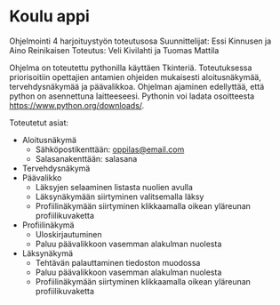 # Koulu appi

Ohjelmointi 4 harjoituystyön toteutusosa
Suunnittelijat: Essi Kinnusen ja Aino Reinikaisen
Toteutus: Veli Kivilahti ja Tuomas Mattila

Ohjelma on toteutettu pythonilla käyttäen Tkinteriä. Toteutuksessa priorisoitiin opettajien antamien ohjeiden mukaisesti aloitusnäkymää, tervehdysnäkymää ja päävalikkoa.
Ohjelman ajaminen edellyttää, että python on asennettuna laitteeseesi. Pythonin voi ladata osoitteesta https://www.python.org/downloads/.

Toteutetut asiat:
- Aloitusnäkymä
    - Sähköpostikenttään: oppilas@email.com
    - Salasanakenttään: salasana
- Tervehdysnäkymä
- Päävalikko
    - Läksyjen selaaminen listasta nuolien avulla
    - Läksynäkymään siirtyminen valitsemalla läksy
    - Profiilinäkymään siirtyminen klikkaamalla oikean yläreunan profiilikuvaketta
- Profiilinäkymä
    - Uloskirjautuminen
    - Paluu päävalikkoon vasemman alakulman nuolesta
- Läksynäkymä
    - Tehtävän palauttaminen tiedoston muodossa
    - Paluu päävalikkoon vasemman alakulman nuolesta
    - Profiilinäkymään siirtyminen klikkaamalla oikean yläreunan profiilikuvaketta
